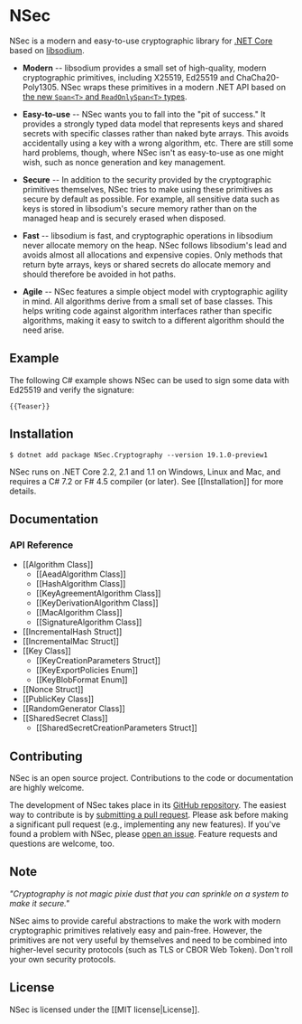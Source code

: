 # NSec

NSec is a modern and easy-to-use cryptographic library for
[.NET Core](https://dot.net/core) based on
[libsodium](https://libsodium.org/).

* **Modern** -- libsodium provides a small set of high-quality, modern
cryptographic primitives, including X25519, Ed25519 and ChaCha20-Poly1305. NSec
wraps these primitives in a modern .NET API based on [the new `Span<T>` and
`ReadOnlySpan<T>` types](https://msdn.microsoft.com/en-us/magazine/mt814808).

* **Easy-to-use** -- NSec wants you to fall into the "pit of success." It
provides a strongly typed data model that represents keys and shared secrets
with specific classes rather than naked byte arrays. This avoids accidentally
using a key with a wrong algorithm, etc. There are still some hard problems,
though, where NSec isn't as easy-to-use as one might wish, such as nonce
generation and key management.

* **Secure** -- In addition to the security provided by the cryptographic
primitives themselves, NSec tries to make using these primitives as secure by
default as possible. For example, all sensitive data such as keys is stored in
libsodium's secure memory rather than on the managed heap and is securely erased
when disposed.

* **Fast** -- libsodium is fast, and cryptographic operations in libsodium never
allocate memory on the heap. NSec follows libsodium's lead and avoids almost all
allocations and expensive copies. Only methods that return byte arrays, keys or
shared secrets do allocate memory and should therefore be avoided in hot paths.

* **Agile** -- NSec features a simple object model with cryptographic agility in
mind. All algorithms derive from a small set of base classes. This helps writing
code against algorithm interfaces rather than specific algorithms, making it
easy to switch to a different algorithm should the need arise.


## Example

The following C# example shows NSec can be used to sign some data with Ed25519
and verify the signature:

    {{Teaser}}


## Installation

    $ dotnet add package NSec.Cryptography --version 19.1.0-preview1

NSec runs on .NET Core 2.2, 2.1 and 1.1 on Windows, Linux and Mac, and requires
a C# 7.2 or F# 4.5 compiler (or later). See [[Installation]] for more details.


## Documentation

### API Reference

* [[Algorithm Class]]
    * [[AeadAlgorithm Class]]
    * [[HashAlgorithm Class]]
    * [[KeyAgreementAlgorithm Class]]
    * [[KeyDerivationAlgorithm Class]]
    * [[MacAlgorithm Class]]
    * [[SignatureAlgorithm Class]]
* [[IncrementalHash Struct]]
* [[IncrementalMac Struct]]
* [[Key Class]]
    * [[KeyCreationParameters Struct]]
    * [[KeyExportPolicies Enum]]
    * [[KeyBlobFormat Enum]]
* [[Nonce Struct]]
* [[PublicKey Class]]
* [[RandomGenerator Class]]
* [[SharedSecret Class]]
    * [[SharedSecretCreationParameters Struct]]


## Contributing

NSec is an open source project.
Contributions to the code or documentation are highly welcome.

The development of NSec takes place in its
[GitHub repository](https://github.com/ektrah/nsec).
The easiest way to contribute is by
[submitting a pull request](https://github.com/ektrah/nsec/pulls).
Please ask before making a significant pull request (e.g., implementing any new
features).
If you've found a problem with NSec, please
[open an issue](https://github.com/ektrah/nsec/issues).
Feature requests and questions are welcome, too.


## Note

*"Cryptography is not magic pixie dust that you can sprinkle on a system to make
it secure."*

NSec aims to provide careful abstractions to make the work with modern
cryptographic primitives relatively easy and pain-free. However, the primitives
are not very useful by themselves and need to be combined into higher-level
security protocols (such as TLS or CBOR Web Token). Don't roll your own security
protocols.


## License

NSec is licensed under the [[MIT license|License]].
